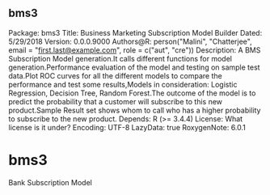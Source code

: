 ## bms3
Package: bms3
Title: Business Marketing Subscription Model Builder Dated: 5/29/2018
Version: 0.0.0.9000
Authors@R: person("Malini", "Chatterjee", email = "first.last@example.com", role = c("aut", "cre"))
Description: A BMS Subscription Model generation.It calls different functions for model generation.Performance evaluation of the model and testing on sample test data.Plot ROC curves for all the different models to compare the performance and test some results,Models in consideration: Logistic Regression, Decision Tree, Random Forest.The outcome of the model is to predict the probability that a customer will subscribe to this new product.Sample Result set shows whom to call who has a higher probability to subscribe to the new product.
Depends: R (>= 3.4.4)
License: What license is it under?
Encoding: UTF-8
LazyData: true
RoxygenNote: 6.0.1
# bms3
Bank Subscription Model

